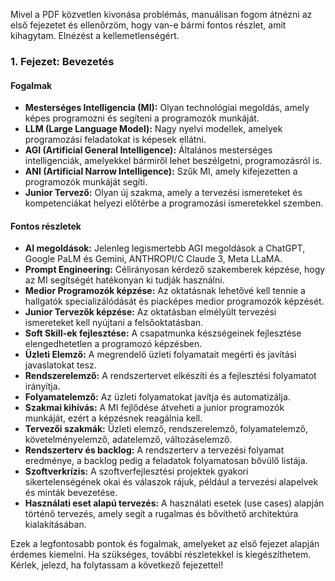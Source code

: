 Mivel a PDF közvetlen kivonása problémás, manuálisan fogom átnézni az első fejezetet és ellenőrzöm, hogy van-e bármi fontos részlet, amit kihagytam. Elnézést a kellemetlenségért.

### 1. Fejezet: Bevezetés

#### Fogalmak
- **Mesterséges Intelligencia (MI):** Olyan technológiai megoldás, amely képes programozni és segíteni a programozók munkáját.
- **LLM (Large Language Model):** Nagy nyelvi modellek, amelyek programozási feladatokat is képesek ellátni.
- **AGI (Artificial General Intelligence):** Általános mesterséges intelligenciák, amelyekkel bármiről lehet beszélgetni, programozásról is.
- **ANI (Artificial Narrow Intelligence):** Szűk MI, amely kifejezetten a programozók munkáját segíti.
- **Junior Tervező:** Olyan új szakma, amely a tervezési ismereteket és kompetenciákat helyezi előtérbe a programozási ismeretekkel szemben.

#### Fontos részletek
- **AI megoldások:** Jelenleg legismertebb AGI megoldások a ChatGPT, Google PaLM és Gemini, ANTHROPI/C Claude 3, Meta LLaMA.
- **Prompt Engineering:** Célirányosan kérdező szakemberek képzése, hogy az MI segítségét hatékonyan ki tudják használni.
- **Medior Programozók képzése:** Az oktatásnak lehetővé kell tennie a hallgatók specializálódását és piacképes medior programozók képzését.
- **Junior Tervezők képzése:** Az oktatásban elmélyült tervezési ismereteket kell nyújtani a felsőoktatásban.
- **Soft Skill-ek fejlesztése:** A csapatmunka készségeinek fejlesztése elengedhetetlen a programozó képzésben.
- **Üzleti Elemző:** A megrendelő üzleti folyamatait megérti és javítási javaslatokat tesz.
- **Rendszerelemző:** A rendszertervet elkészíti és a fejlesztési folyamatot irányítja.
- **Folyamatelemző:** Az üzleti folyamatokat javítja és automatizálja.
- **Szakmai kihívás:** A MI fejlődése átveheti a junior programozók munkáját, ezért a képzésnek reagálnia kell.
- **Tervezői szakmák:** Üzleti elemző, rendszerelemző, folyamatelemző, követelményelemző, adatelemző, változáselemző.
- **Rendszerterv és backlog:** A rendszerterv a tervezési folyamat eredménye, a backlog pedig a feladatok folyamatosan bővülő listája.
- **Szoftverkrízis:** A szoftverfejlesztési projektek gyakori sikertelenségének okai és válaszok rájuk, például a tervezési alapelvek és minták bevezetése.
- **Használati eset alapú tervezés:** A használati esetek (use cases) alapján történő tervezés, amely segít a rugalmas és bővíthető architektúra kialakításában.

Ezek a legfontosabb pontok és fogalmak, amelyeket az első fejezet alapján érdemes kiemelni. Ha szükséges, további részletekkel is kiegészíthetem. Kérlek, jelezd, ha folytassam a következő fejezettel!